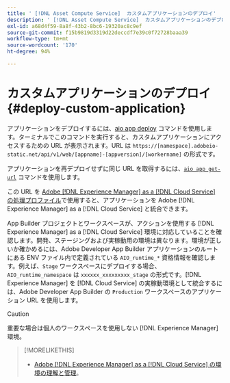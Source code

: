 ```yaml
---
title: ' [!DNL Asset Compute Service]  カスタムアプリケーションのデプロイ'
description: ' [!DNL Asset Compute Service]  カスタムアプリケーションのデプロイ。'
exl-id: a68d4f59-8a8f-43b2-8bc6-19320ac8c9ef
source-git-commit: f15b9819d3319d22deccdf7e39c0f72728baaa39
workflow-type: tm+mt
source-wordcount: '170'
ht-degree: 94%

---
```


# カスタムアプリケーションのデプロイ {#deploy-custom-application}

アプリケーションをデプロイするには、[aio app deploy](https://github.com/adobe/aio-cli#aio-appdeploy) コマンドを使用します。ターミナルでこのコマンドを実行すると、カスタムアプリケーションにアクセスするための URL が表示されます。URL は `https://[namespace].adobeio-static.net/api/v1/web/[appname]-[appversion]/[workername]` の形式です。

アプリケーションを再デプロイせずに同じ URL を取得するには、[`aio app get-url`](https://github.com/adobe/aio-cli#aio-app-get-url-action) コマンドを使用します。

この URL を [Adobe  [!DNL Experience Manager]  as a  [!DNL Cloud Service] の処理プロファイル](https://experienceleague.adobe.com/ja/docs/experience-manager-cloud-service/content/assets/manage/asset-microservices-configure-and-use)で使用すると、アプリケーションを Adobe [!DNL Experience Manager] as a [!DNL Cloud Service] と統合できます。

App Builder プロジェクトとワークスペースが、アクションを使用する [!DNL Experience Manager] as a [!DNL Cloud Service] 環境に対応していることを確認します。開発、ステージングおよび実稼動用の環境は異なります。環境が正しいか確かめるには、Adobe Developer App Builder アプリケーションのルートにある ENV ファイル内で定義されている `AIO_runtime_*` 資格情報を確認します。例えば、`Stage` ワークスペースにデプロイする場合、`AIO_runtime_namespace` は `xxxxxx_xxxxxxxxx_stage` の形式です。[!DNL Experience Manager] を [!DNL Cloud Service] の実稼動環境として統合するには、Adobe Developer App Builder の `Production` ワークスペースのアプリケーション URL を使用します。

>[!CAUTION]
>
>重要な場合は個人のワークスペースを使用しない [!DNL Experience Manager] 環境。

>[!MORELIKETHIS]
>
>* [Adobe  [!DNL Experience Manager]  as a  [!DNL Cloud Service] の環境の理解と管理](https://experienceleague.adobe.com/ja/docs/experience-manager-cloud-service/content/implementing/using-cloud-manager/manage-environments)。
